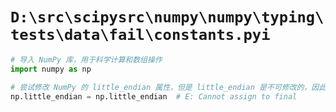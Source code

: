 # `D:\src\scipysrc\numpy\numpy\typing\tests\data\fail\constants.pyi`

```py
# 导入 NumPy 库，用于科学计算和数组操作
import numpy as np

# 尝试修改 NumPy 的 little_endian 属性，但是 little_endian 是不可修改的，因此会引发错误
np.little_endian = np.little_endian  # E: Cannot assign to final
```